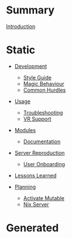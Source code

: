 # Summary

[Introduction](./readme.md)

# Static

<!-- TODO: Split this into two main sections: developer guide and user guide.
Dev guide is for myself, user guide for anyone I set up to use my services,
or would want to use a desktop running NixOS (psycho, now I've given myself a full-time tech support role, how could I do this to myself?)
-->

- [Development](./development/readme.md)
  - [Style Guide](./development/style-guide.md)
  - [Magic Behaviour](./development/magic.md)
  - [Common Hurdles](./development/hurdles.md)
- [Usage](./usage/readme.md)
  - [Troubleshooting](./usage/troubleshooting.md)
  - [VR Support](./usage/vr.md)
- [Modules](./modules/readme.md)
  - [Documentation](./modules/docs.md)
- [Server Reproduction](./reproduction/readme.md)
  - [User Onboarding](./reproduction/onboarding.md)
- [Lessons Learned](./lessons-learned.md)

- [Planning](./plan/readme.md)
  - [Activate Mutable](./plan/activate-mutable.md)
  - [Nix Server](./plan/nix-server.md)

# Generated

